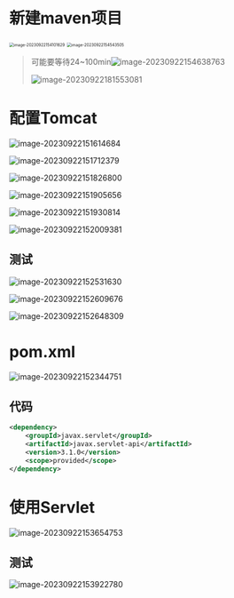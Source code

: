 # 新建maven项目

<img src="./image-20230922154101629.png" alt="image-20230922154101629" style="zoom: 50%;" />

<img src="./image-20230922154543505.png" alt="image-20230922154543505" style="zoom:50%;" />

> 可能要等待24~100min![image-20230922154638763](./image-20230922154638763.png)
>
> ![image-20230922181553081](./image-20230922181553081.png)

# 配置Tomcat

![image-20230922151614684](./image-20230922151614684.png)

![image-20230922151712379](./image-20230922151712379.png)

![image-20230922151826800](./image-20230922151826800.png)

![image-20230922151905656](./image-20230922151905656.png)

![image-20230922151930814](./image-20230922151930814.png)

![image-20230922152009381](./image-20230922152009381.png)

## 测试

![image-20230922152531630](./image-20230922152531630.png)

![image-20230922152609676](./image-20230922152609676.png)

![image-20230922152648309](./image-20230922152648309.png)

# pom.xml

![image-20230922152344751](./image-20230922152344751.png)

## 代码

```xml
<dependency>
	<groupId>javax.servlet</groupId>
    <artifactId>javax.servlet-api</artifactId>
    <version>3.1.0</version>
    <scope>provided</scope>
</dependency>
```



# 使用Servlet

![image-20230922153654753](./image-20230922153654753.png)

## 测试

![image-20230922153922780](./image-20230922153922780.png)